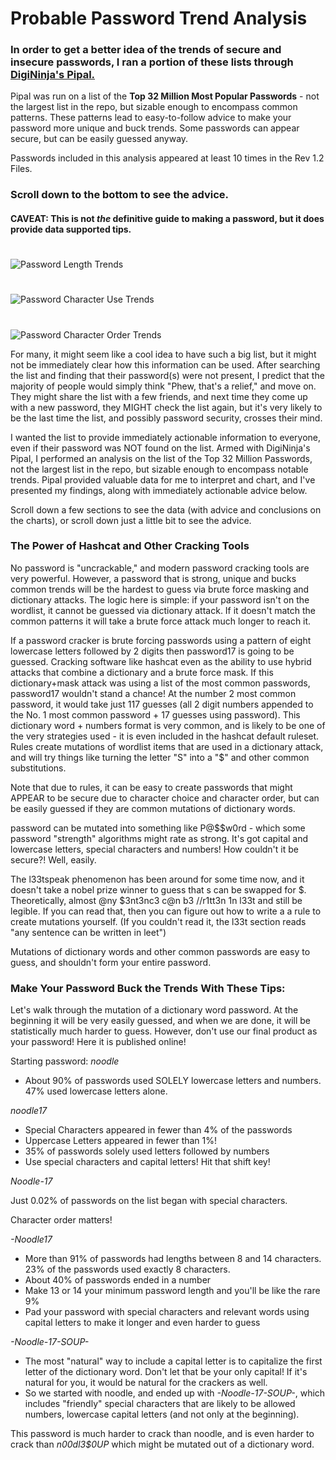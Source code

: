 # Probable Password Trend Analysis

### In order to get a better idea of the trends of secure and insecure passwords, I ran a portion of these lists through [DigiNinja's Pipal.](https://digi.ninja/projects/pipal.php)

Pipal was run on a list of the __Top 32 Million Most Popular Passwords__ - not the largest list in the repo, 
but sizable enough to encompass common patterns. These patterns lead to easy-to-follow advice to make your password more unique and buck trends. Some passwords can appear secure, but can be easily guessed anyway.

Passwords included in this analysis appeared at least 10 times in the Rev 1.2 Files.

### Scroll down to the bottom to see the advice.

#### CAVEAT: This is not *the* definitive guide to making a password, but it does provide data supported tips.


# 

![Password Length Trends](https://i.imgur.com/KAYUHj3.png)




#

![Password Character Use Trends](https://i.imgur.com/Y5adW1d.png)




#

![Password Character Order Trends](https://i.imgur.com/ei66PJO.png)




For many, it might seem like a cool idea to have such a big list, but it might not be immediately clear how this information can be used. After searching the list and finding that their password(s) were not present, I predict that the majority of people would simply think "Phew, that's a relief," and move on. They might share the list with a few friends, and next time they come up with a new password, they MIGHT check the list again, but it's very likely to be the last time the list, and possibly password security, crosses their mind.

I wanted the list to provide immediately actionable information to everyone, even if their password was NOT found on the list. Armed with DigiNinja's Pipal, I performed an analysis on the list of the Top 32 Million Passwords, not the largest list in the repo, but sizable enough to encompass notable trends. Pipal provided valuable data for me to interpret and chart, and I've presented my findings, along with immediately actionable advice below.

Scroll down a few sections to see the data (with advice and conclusions on the charts), or scroll down just a little bit to see the advice.

### The Power of Hashcat and Other Cracking Tools

No password is "uncrackable," and modern password cracking tools are very powerful. However, a password that is strong, unique and bucks common trends will be the hardest to guess via brute force masking and dictionary attacks. The logic here is simple: if your password isn't on the wordlist, it cannot be guessed via dictionary attack. If it doesn't match the common patterns it will take a brute force attack much longer to reach it.

If a password cracker is brute forcing passwords using a pattern of eight lowercase letters followed by 2 digits then password17 is going to be guessed. Cracking software like hashcat even as the ability to use hybrid attacks that combine a dictionary and a brute force mask. If this dictionary+mask attack was using a list of the most common passwords, password17 wouldn't stand a chance! At the number 2 most common password, it would take just 117 guesses (all 2 digit numbers appended to the No. 1 most common password + 17 guesses using password). This dictionary word + numbers format is very common, and is likely to be one of the very strategies used - it is even included in the hashcat default ruleset. Rules create mutations of wordlist items that are used in a dictionary attack, and will try things like turning the letter "S" into a "$" and other common substitutions.

Note that due to rules, it can be easy to create passwords that might APPEAR to be secure due to character choice and character order, but can be easily guessed if they are common mutations of dictionary words.

password can be mutated into something like P@$$w0rd - which some password "strength" algorithms might rate as strong. It's got capital and lowercase letters, special characters and numbers! How couldn't it be secure?! Well, easily.

The l33tspeak phenomenon has been around for some time now, and it doesn't take a nobel prize winner to guess that s can be swapped for $. Theoretically, almost @ny $3nt3nc3 c@n b3 \/\/r1tt3n 1n l33t and still be legible. If you can read that, then you can figure out how to write a a rule to create mutations yourself. (If you couldn't read it, the l33t section reads "any sentence can be written in leet")

Mutations of dictionary words and other common passwords are easy to guess, and shouldn't form your entire password.

### Make Your Password Buck the Trends With These Tips:

Let's walk through the mutation of a dictionary word password. At the beginning it will be very easily guessed, and when we are done, it will be statistically much harder to guess. However, don't use our final product as your password! Here it is published online!

Starting password: _noodle_

* About 90% of passwords used SOLELY lowercase letters and numbers. 47% used lowercase letters alone.

_noodle17_

* Special Characters appeared in fewer than 4% of the passwords
* Uppercase Letters appeared in fewer than 1%!
* 35% of passwords solely used letters followed by numbers
* Use special characters and capital letters! Hit that shift key!

*Noodle-17*

Just 0.02% of passwords on the list began with special characters.

Character order matters!

*-Noodle17*

* More than 91% of passwords had lengths between 8 and 14 characters. 23% of the passwords used exactly 8 characters.
* About 40% of passwords ended in a number
* Make 13 or 14 your minimum password length and you'll be like the rare 9%
* Pad your password with special characters and relevant words using capital letters to make it longer and even harder to guess

*-Noodle-17-SOUP-*

* The most "natural" way to include a capital letter is to capitalize the first letter of the dictionary word. Don't let that be your only capital! If it's natural for you, it would be natural for the crackers as well.
* So we started with noodle, and ended up with _-Noodle-17-SOUP-_, which includes "friendly" special characters that are likely to be allowed numbers, lowercase capital letters (and not only at the beginning).

This password is much harder to crack than noodle, and is even harder to crack than _n00dl3$0UP_ which might be mutated out of a dictionary word.



